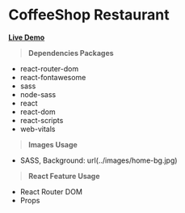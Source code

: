 # CoffeeShop Restaurant

**[Live Demo](https://positiveworldbd.github.io/hablu-psd/)**


> ****Dependencies Packages****
 - react-router-dom
 - react-fontawesome
 - sass
 - node-sass
 - react
 - react-dom
 - react-scripts
 - web-vitals


> ****Images Usage****
 - SASS, Background: url(../images/home-bg.jpg)


 > ****React Feature Usage****
 - React Router DOM
 - Props
